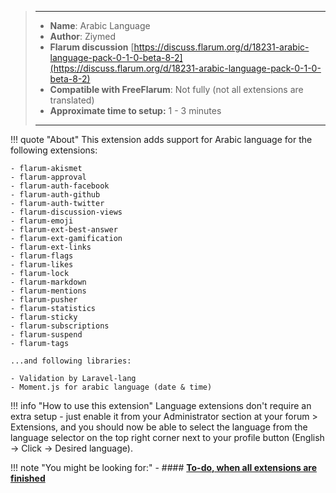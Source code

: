 > ---
> - **Name**: Arabic Language
> - **Author**: Ziymed
> - **Flarum discussion** [https://discuss.flarum.org/d/18231-arabic-language-pack-0-1-0-beta-8-2](https://discuss.flarum.org/d/18231-arabic-language-pack-0-1-0-beta-8-2)
> - **Compatible with FreeFlarum**: Not fully (not all extensions are translated)
> - **Approximate time to setup:** 1 - 3 minutes
>
> ---

!!! quote "About"
    This extension adds support for Arabic language for the following extensions:
    
    - flarum-akismet
    - flarum-approval
    - flarum-auth-facebook
    - flarum-auth-github
    - flarum-auth-twitter
    - flarum-discussion-views
    - flarum-emoji
    - flarum-ext-best-answer
    - flarum-ext-gamification
    - flarum-ext-links
    - flarum-flags
    - flarum-likes
    - flarum-lock
    - flarum-markdown
    - flarum-mentions
    - flarum-pusher
    - flarum-statistics
    - flarum-sticky
    - flarum-subscriptions
    - flarum-suspend
    - flarum-tags
    
    ...and following libraries:
    
    - Validation by Laravel-lang
    - Moment.js for arabic language (date & time)

!!! info "How to use this extension"
    Language extensions don't require an extra setup - just enable it from your Administrator section at your forum > Extensions, and you should now be able to select the language from the language selector
    on the top right corner next to your profile button (English -> Click -> Desired language).

!!! note "You might be looking for:"
    - #### **[To-do, when all extensions are finished](comming.soon)**
